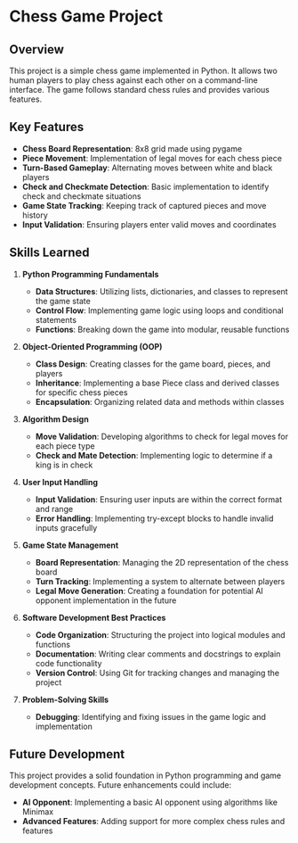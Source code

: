 # Chess Game Project

## Overview
This project is a simple chess game implemented in Python. It allows two human players to play chess against each other on a command-line interface. The game follows standard chess rules and provides various features.

## Key Features
- **Chess Board Representation**: 8x8 grid made using pygame
- **Piece Movement**: Implementation of legal moves for each chess piece
- **Turn-Based Gameplay**: Alternating moves between white and black players
- **Check and Checkmate Detection**: Basic implementation to identify check and checkmate situations
- **Game State Tracking**: Keeping track of captured pieces and move history
- **Input Validation**: Ensuring players enter valid moves and coordinates

## Skills Learned

1. **Python Programming Fundamentals**
   - **Data Structures**: Utilizing lists, dictionaries, and classes to represent the game state
   - **Control Flow**: Implementing game logic using loops and conditional statements
   - **Functions**: Breaking down the game into modular, reusable functions

2. **Object-Oriented Programming (OOP)**
   - **Class Design**: Creating classes for the game board, pieces, and players
   - **Inheritance**: Implementing a base Piece class and derived classes for specific chess pieces
   - **Encapsulation**: Organizing related data and methods within classes

3. **Algorithm Design**
   - **Move Validation**: Developing algorithms to check for legal moves for each piece type
   - **Check and Mate Detection**: Implementing logic to determine if a king is in check

4. **User Input Handling**
   - **Input Validation**: Ensuring user inputs are within the correct format and range
   - **Error Handling**: Implementing try-except blocks to handle invalid inputs gracefully

5. **Game State Management**
   - **Board Representation**: Managing the 2D representation of the chess board
   - **Turn Tracking**: Implementing a system to alternate between players
   - **Legal Move Generation**: Creating a foundation for potential AI opponent implementation in the future

6. **Software Development Best Practices**
   - **Code Organization**: Structuring the project into logical modules and functions
   - **Documentation**: Writing clear comments and docstrings to explain code functionality
   - **Version Control**: Using Git for tracking changes and managing the project

7. **Problem-Solving Skills**
   - **Debugging**: Identifying and fixing issues in the game logic and implementation

## Future Development
This project provides a solid foundation in Python programming and game development concepts. Future enhancements could include:
- **AI Opponent**: Implementing a basic AI opponent using algorithms like Minimax
- **Advanced Features**: Adding support for more complex chess rules and features

